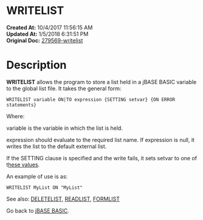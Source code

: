 # WRITELIST

**Created At:** 10/4/2017 11:56:15 AM  
**Updated At:** 1/5/2018 6:31:51 PM  
**Original Doc:** [279569-writelist](https://docs.jbase.com/36868-jbase-basic/279569-writelist)  


# Description

**WRITELIST** allows the program to store a list held in a jBASE BASIC variable to the global list file. It takes the general form:

```
WRITELIST variable ON|TO expression {SETTING setvar} {ON ERROR statements}
```

Where:

variable is the variable in which the list is held.

expression should evaluate to the required list name. If expression is null, it writes the list to the default external list.

If the SETTING clause is specified and the write fails, it sets setvar to one of t[hese values](./../incremental-file-errors).

An example of use is as:

```
WRITELIST MyList ON "MyList"
```



See also: [DELETELIST](./../deletelist), [READLIST](./../readnext), [FORMLIST](./../formlist)

Go back to [jBASE BASIC](./../jbase-basic-programmers-reference-guide).
